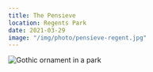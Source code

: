 ```yaml
---
title: The Pensieve
location: Regents Park
date: 2021-03-29
image: "/img/photo/pensieve-regent.jpg"
---
```


![Gothic ornament in a park](/img/photo/pensieve-regent.jpg)
